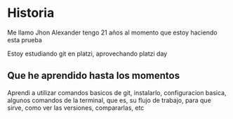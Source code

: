 # Historia

Me llamo Jhon Alexander tengo 21 años al momento que estoy haciendo esta prueba

Estoy estudiando git en platzi, aprovechando platzi day

## Que he aprendido hasta los momentos

Aprendi a utilizar comandos basicos de git, instalarlo, configuracion basica, algunos comandos de la terminal, que es, su flujo de trabajo,
para que sirve, como ver las versiones, compararlas, etc